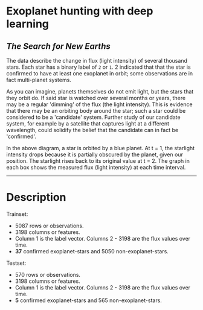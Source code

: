 # Exoplanet hunting with deep learning

***The Search for New Earths***
-------------------------

The data describe the change in flux (light intensity) of several thousand stars. Each star has a binary label of `2` or `1`. 2 indicated that that the star is confirmed to have at least one exoplanet in orbit; some observations are in fact multi-planet systems.

As you can imagine, planets themselves do not emit light, but the stars that they orbit do. If said star is watched over several months or years, there may be a regular 'dimming' of the flux (the light intensity). This is evidence that there may be an orbiting body around the star; such a star could be considered to be a 'candidate' system. Further study of our candidate system, for example by a satellite that captures light at a different wavelength, could solidify the belief that the candidate can in fact be 'confirmed'.



In the above diagram, a star is orbited by a blue planet. At t = 1, the starlight intensity drops because it is partially obscured by the planet, given our position. The starlight rises back to its original value at t = 2. The graph in each box shows the measured flux (light intensity) at each time interval.

----------

# Description

Trainset:

 * 5087 rows or observations.
 * 3198 columns or features.
 * Column 1 is the label vector. Columns 2 - 3198 are the flux values over time.
 * **37** confirmed exoplanet-stars and 5050 non-exoplanet-stars.

Testset:

 * 570 rows or observations.
 * 3198 columns or features.
 * Column 1 is the label vector. Columns 2 - 3198 are the flux values over time.
 * **5** confirmed exoplanet-stars and 565 non-exoplanet-stars.
